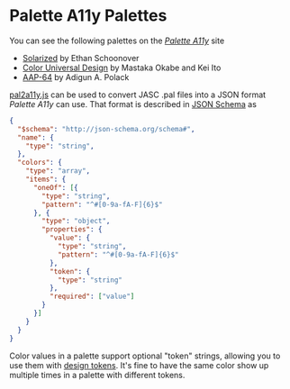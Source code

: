 # Palette A11y Palettes #

You can see the following palettes on the _[Palette A11y][]_ site

* [Solarized][] by Ethan Schoonover
* [Color Universal Design][] by Mastaka Okabe and Kei Ito
* [AAP-64][] by Adigun A. Polack

[pal2a11y.js][] can be used to convert JASC .pal files into a JSON format
_Palette A11y_ can use. That format is described in [JSON Schema][] as

```json
{
  "$schema": "http://json-schema.org/schema#",
  "name": {
    "type": "string",
  },
  "colors": {
    "type": "array",
    "items": {
      "oneOf": [{
        "type": "string",
        "pattern": "^#[0-9a-fA-F]{6}$"
      }, {
        "type": "object",
        "properties": {
          "value": {
            "type": "string",
            "pattern": "^#[0-9a-fA-F]{6}$"
          },
          "token": {
            "type": "string"
          },
          "required": ["value"]
        }
      }]
    }
  }
}
```

Color values in a palette support optional "token" strings, allowing you to use
them with [design tokens][]. It's fine to have the same color show up multiple
times in a palette with different tokens.


[Palette A11y]: https://onefrankguy.github.io/palette-a11y/ "Frank Mitchell (GitHub): Palette A11y"
[Solarized]: https://ethanschoonover.com/solarized/ "Ethan Schoonover: Solarized"
[Color Universal Design]: https://jfly.uni-koeln.de/color/ "Mastaka Okabe and Kei Ito: Color Universal Design"
[AAP-64]: https://lospec.com/palette-list/aap-64 "Adigun A. Polack (Lowspec): AAP-64"
[pal2a11y.js]: https://github.com/onefrankguy/palette-a11y/blob/main/palettes/pal2a11y.js "Frank Mitchell (GitHub): pal2a11y.js"
[JSON Schema]: https://json-schema.org/ "JSON Schema is a vocabulary that allows you to annotate and validate JSON documents"
[design tokens]: https://www.smashingmagazine.com/2019/11/smashing-podcast-episode-3/ "Jina Anne & Drew McLellan (Smashing Magazine): What Are Design Tokens?"
